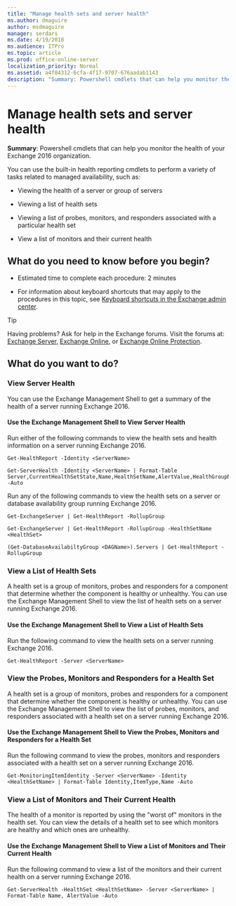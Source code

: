 ```yaml
---
title: "Manage health sets and server health"
ms.author: dmaguire
author: msdmaguire
manager: serdars
ms.date: 4/19/2018
ms.audience: ITPro
ms.topic: article
ms.prod: office-online-server
localization_priority: Normal
ms.assetid: a4f84312-6cfa-4f17-9707-676aadab1143
description: "Summary: Powershell cmdlets that can help you monitor the health of your Exchange 2016 organization."
---
```


# Manage health sets and server health

 **Summary**: Powershell cmdlets that can help you monitor the health of your Exchange 2016 organization.
  
You can use the built-in health reporting cmdlets to perform a variety of tasks related to managed availability, such as:
  
- Viewing the health of a server or group of servers
    
- Viewing a list of health sets
    
- Viewing a list of probes, monitors, and responders associated with a particular health set
    
- View a list of monitors and their current health
    
## What do you need to know before you begin?

- Estimated time to complete each procedure: 2 minutes
    
- For information about keyboard shortcuts that may apply to the procedures in this topic, see [Keyboard shortcuts in the Exchange admin center](../../about-documentation/eac-keyboard-shortcuts.md).
    
> [!TIP]
> Having problems? Ask for help in the Exchange forums. Visit the forums at: [Exchange Server](https://go.microsoft.com/fwlink/p/?linkId=60612), [Exchange Online](https://go.microsoft.com/fwlink/p/?linkId=267542), or [Exchange Online Protection](https://go.microsoft.com/fwlink/p/?linkId=285351). 
  
## What do you want to do?

### View Server Health

You can use the Exchange Management Shell to get a summary of the health of a server running Exchange 2016.
  
#### Use the Exchange Management Shell to View Server Health

Run either of the following commands to view the health sets and health information on a server running Exchange 2016.
  
```
Get-HealthReport -Identity <ServerName>
```

```
Get-ServerHealth -Identity <ServerName> | Format-Table Server,CurrentHealthSetState,Name,HealthSetName,AlertValue,HealthGroupName -Auto
```

Run any of the following commands to view the health sets on a server or database availability group running Exchange 2016.
  
```
Get-ExchangeServer | Get-HealthReport -RollupGroup
```

```
Get-ExchangeServer | Get-HealthReport -RollupGroup -HealthSetName <HealthSet>
```

```
(Get-DatabaseAvailabiltyGroup <DAGName>).Servers | Get-HealthReport -RollupGroup
```

### View a List of Health Sets

A health set is a group of monitors, probes and responders for a component that determine whether the component is healthy or unhealthy. You can use the Exchange Management Shell to view the list of health sets on a server running Exchange 2016.
  
#### Use the Exchange Management Shell to View a List of Health Sets

Run the following command to view the health sets on a server running Exchange 2016.
  
```
Get-HealthReport -Server <ServerName>
```

### View the Probes, Monitors and Responders for a Health Set

A health set is a group of monitors, probes and responders for a component that determine whether the component is healthy or unhealthy. You can use the Exchange Management Shell to view the list of probes, monitors, and responders associated with a health set on a server running Exchange 2016.
  
#### Use the Exchange Management Shell to View the Probes, Monitors and Responders for a Health Set

Run the following command to view the probes, monitors and responders associated with a health set on a server running Exchange 2016.
  
```
Get-MonitoringItemIdentity -Server <ServerName> -Identity <HealthSetName> | Format-Table Identity,ItemType,Name -Auto
```

### View a List of Monitors and Their Current Health

The health of a monitor is reported by using the "worst of" monitors in the health set. You can view the details of a health set to see which monitors are healthy and which ones are unhealthy.
  
#### Use the Exchange Management Shell to View a List of Monitors and Their Current Health

Run the following command to view a list of the monitors and their current health on a server running Exchange 2016.
  
```
Get-ServerHealth -HealthSet <HealthSetName> -Server <ServerName> | Format-Table Name, AlertValue -Auto
```


